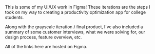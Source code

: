 This is some of my UI/UX work in Figma! These iterations are the steps I took on my way to creating a productivity optimization app for college students. 

Along with the grayscale iteration / final product, I've also included a summary of some customer interviews, what we were solving for, our design process, feature overview, etc. 

All of the links here are hosted on Figma. 
